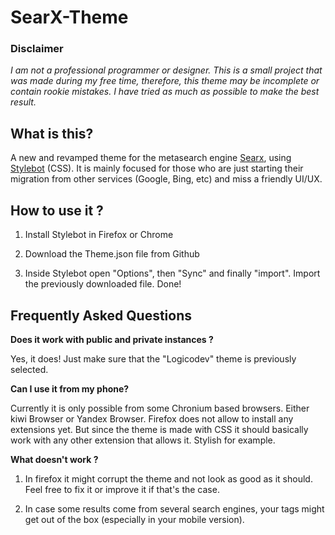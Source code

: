 # SearX-Theme

### Disclaimer

_I am not a professional programmer or designer. This is a small project that was made during my free time, therefore, this theme may be incomplete or contain rookie mistakes. I have tried as much as possible to make the best result._

## What is this?

A new and revamped theme for the metasearch engine [Searx](https://github.com/searx/searx), using [Stylebot](https://github.com/ankit/stylebot) (CSS). It is mainly focused for those who are just starting their migration from other services (Google, Bing, etc) and miss a friendly UI/UX.

## How to use it ? 

1. Install Stylebot in Firefox or Chrome

2. Download the Theme.json file from Github

3. Inside Stylebot open "Options", then "Sync" and finally "import". Import the previously downloaded file. Done! 

## Frequently Asked Questions

**Does it work with public and private instances ?**

Yes, it does! Just make sure that the "Logicodev" theme is previously selected. 

**Can I use it from my phone?**

Currently it is only possible from some Chronium based browsers. Either kiwi Browser or Yandex Browser. Firefox does not allow to install any extensions yet. But since the theme is made with CSS it should basically work with any other extension that allows it. Stylish for example. 

**What doesn't work ?**

1. In firefox it might corrupt the theme and not look as good as it should. Feel free to fix it or improve it if that's the case.

2. In case some results come from several search engines, your tags might get out of the box (especially in your mobile version).




